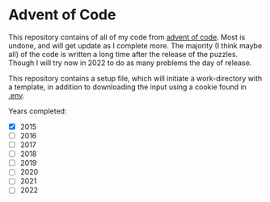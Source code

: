 # Advent of Code

This repository contains of all of my code from [advent of code](https://adventofcode.com/). Most is undone, and will get update as I complete more.
The majority (I think maybe all) of the code is written a long time after the release of the puzzles.
Though I will try now in 2022 to do as many problems the day of release.

This repository contains a setup file, which will initiate a work-directory with a template, in addition to downloading the input using a cookie found in [.env](https://github.com/runarmod/adventofcode/blob/main/.env.example).

Years completed:
- [x] 2015
- [ ] 2016
- [ ] 2017
- [ ] 2018
- [ ] 2019
- [ ] 2020
- [ ] 2021
- [ ] 2022
